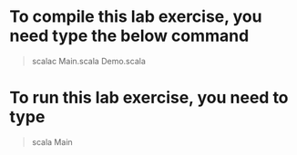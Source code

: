 # To compile this lab exercise, you need type the below command
> scalac Main.scala Demo.scala

# To run this lab exercise, you need to type
> scala Main
